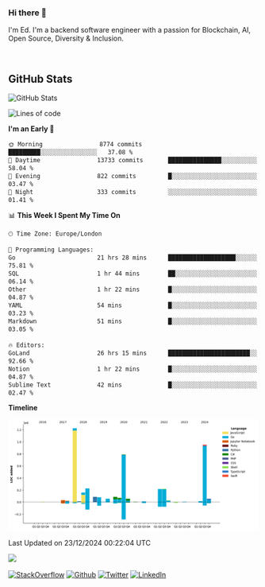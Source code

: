 ### Hi there 👋
 I'm Ed. I'm a backend software engineer with a passion for Blockchain, AI, Open Source, Diversity & Inclusion.

<br />

<h2>GitHub Stats</h2>
<p><img src="https://github-readme-stats.vercel.app/api?username=echarrod&amp;show_icons=true" alt="GitHub Stats"></p>

<!--START_SECTION:waka-->
![Lines of code](https://img.shields.io/badge/From%20Hello%20World%20I%27ve%20Written-4.4%20million%20lines%20of%20code-blue)

**I'm an Early 🐤** 

```text
🌞 Morning                8774 commits        █████████░░░░░░░░░░░░░░░░   37.08 % 
🌆 Daytime                13733 commits       ███████████████░░░░░░░░░░   58.04 % 
🌃 Evening                822 commits         █░░░░░░░░░░░░░░░░░░░░░░░░   03.47 % 
🌙 Night                  333 commits         ░░░░░░░░░░░░░░░░░░░░░░░░░   01.41 % 
```


📊 **This Week I Spent My Time On** 

```text
🕑︎ Time Zone: Europe/London

💬 Programming Languages: 
Go                       21 hrs 28 mins      ███████████████████░░░░░░   75.81 % 
SQL                      1 hr 44 mins        ██░░░░░░░░░░░░░░░░░░░░░░░   06.14 % 
Other                    1 hr 22 mins        █░░░░░░░░░░░░░░░░░░░░░░░░   04.87 % 
YAML                     54 mins             █░░░░░░░░░░░░░░░░░░░░░░░░   03.23 % 
Markdown                 51 mins             █░░░░░░░░░░░░░░░░░░░░░░░░   03.05 % 

🔥 Editors: 
GoLand                   26 hrs 15 mins      ███████████████████████░░   92.66 % 
Notion                   1 hr 22 mins        █░░░░░░░░░░░░░░░░░░░░░░░░   04.87 % 
Sublime Text             42 mins             █░░░░░░░░░░░░░░░░░░░░░░░░   02.47 % 
```

**Timeline**

![Lines of Code chart](https://raw.githubusercontent.com/echarrod/echarrod/main/assets/bar_graph.png)


 Last Updated on 23/12/2024 00:22:04 UTC
<!--END_SECTION:waka-->

![](https://komarev.com/ghpvc/?username=echarrod)

<p>
<a href="https://stackoverflow.com/users/1014632/ech" target="_blank"><img alt="StackOverflow" src="https://img.shields.io/badge/-Stackoverflow-FE7A16?style=for-the-badge&logo=stack-overflow&logoColor=white" /></a> 
<a href="https://github.com/echarrod" target="_blank"><img alt="Github" src="https://img.shields.io/badge/GitHub-%2312100E.svg?&style=for-the-badge&logo=Github&logoColor=white" /></a> 
<a href="https://twitter.com/e_harrod" target="_blank"><img alt="Twitter" src="https://img.shields.io/badge/twitter-%231DA1F2.svg?&style=for-the-badge&logo=twitter&logoColor=white" /></a> 
<a href="https://www.linkedin.com/in/ed-harrod" target="_blank"><img alt="LinkedIn" src="https://img.shields.io/badge/linkedin-%230077B5.svg?&style=for-the-badge&logo=linkedin&logoColor=white" /></a>
